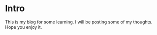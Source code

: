 # Intro

This is my blog for some learning. I will be posting some of my thoughts. Hope you enjoy it.
